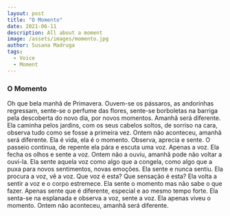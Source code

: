 ```yaml
---
layout: post
title: "O Momento"
date: 2021-06-11
description: All about a moment
image: /assets/images/momento.jpg
author: Susana Madruga
tags: 
  - Voice
  - Moment
---
```


### O Momento

Oh que bela manhã de Primavera. Ouvem-se os pássaros, as andorinhas regressam, sente-se o perfume das flores, sente-se borboletas na barriga pela descoberta do novo dia, por novos momentos. Amanhã será diferente.
Ela caminha pelos jardins, com os seus cabelos soltos, de sorriso na cara, observa tudo como se fosse a primeira vez. Ontem não aconteceu, amanhã será diferente.
Ela é vida, ela é o momento. Observa, aprecia e sente.
O passeio continua, de repente ela pára e escuta uma voz. Apenas a voz. Ela fecha os olhos e sente a voz. Ontem não a ouviu, amanhã pode não voltar a ouvi-la.
Ela sente aquela voz como algo que a congela, como algo que a puxa para novos sentimentos, novas emoções. Ela sente e nunca sentiu.
Ela procura a voz, vê a voz.  Que voz é esta? Que sensação é esta?
Ela volta a sentir a voz e o corpo estremece. Ela sente o momento mas não sabe o que fazer. Apenas sente que é diferente, especial e ao mesmo tempo forte.
Ela senta-se na esplanada e observa a voz, sente a voz.
Ela apenas viveu o momento.
Ontem não aconteceu, amanhã será diferente.

